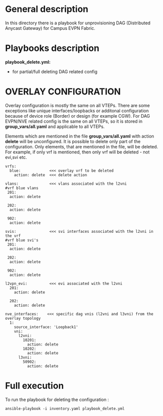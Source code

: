 # General description #

In this directory there is a playbook for unprovisioning DAG (Distributed Anycast Gateway) for Campus EVPN Fabric.

# Playbooks description #

**playbook_delete.yml:**
- for partial/full deleting DAG related config


# OVERLAY CONFIGURATION #

Overlay configuration is mostly the same on all VTEPs. There are some exceptions like unique interfaces/loopbacks or additonal configuration because of device role (Border) or design (for example CGW). For DAG EVPN/NVE related config is the same on all VTEPs, so it is stored in **group_vars/all.yaml** and applicable to all VTEPs.

Elements which are mentioned in the file **group_vars/all.yaml** with action **delete** will be unconfigured.
It is possible to delete only part of the configuration. Only elements, that are mentioned in the file, will be deleted.
For example, if only vrf is mentioned, then only vrf will be deleted - not evi,svi etc.


```
vrfs:
  blue:             <<< overlay vrf to be deleted
    action: delete  <<< delete action

vlans:              <<< vlans associated with the l2vni 
#vrf blue vlans
 201:
  action: delete

 202:
  action: delete

 902:
  action: delete

svis:               <<< svi interfaces associated with the l2vni in the vrf 
#vrf blue svi's
 201:
  action: delete

 202:
  action: delete

 902:
  action: delete

l2vpn_evi:          <<< evi associated with the l2vni 
  201:
    action: delete

  202:
    action: delete

nve_interfaces:    <<< specific dag vnis (l2vni and l3vni) from the overlay topology
  1:
    source_interface: 'Loopback1'
    vni:
      l2vni:
        10201:
          action: delete
        10202:
          action: delete
      l3vni:
        50902:
          action: delete
```
# Full execution 

To run the playbook for deleting the configuration :

```
ansible-playbook -i inventory.yaml playbook_delete.yml
```

